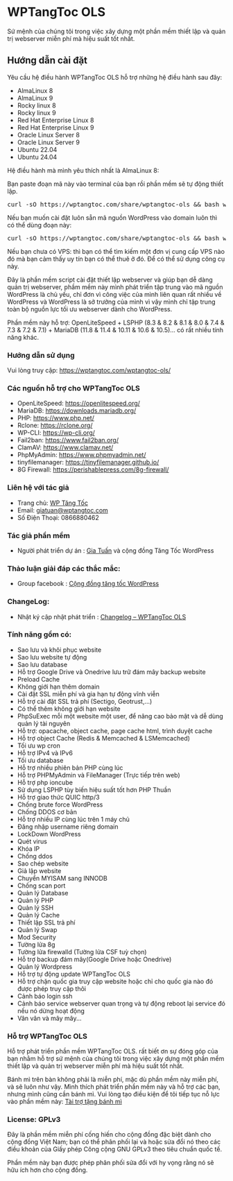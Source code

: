 # WPTangToc OLS
Sứ mệnh của chúng tôi trong việc xây dựng một phần mềm thiết lập và quản trị webserver miễn phí mà hiệu suất tốt nhất.

<h2>Hướng dẫn cài đặt</h2>
Yêu cầu hệ điều hành WPTangToc OLS hỗ trợ những hệ điều hành sau đây:
<ul>
<li>
AlmaLinux 8
</li>
<li>
AlmaLinux 9
</li>

<li>
Rocky linux 8
</li>
<li>
Rocky linux 9
</li>

<li>
Red Hat Enterprise Linux 8
</li>

<li>
Red Hat Enterprise Linux 9
</li>

<li>
Oracle Linux Server 8
</li>

<li>
Oracle Linux Server 9
</li>

<li>
Ubuntu 22.04
</li>
<li>
Ubuntu 24.04
</li>

</ul>
Hệ điều hành mà mình yêu thích nhất là AlmaLinux 8:


Bạn paste đoạn mã này vào terminal của bạn rồi phần mềm sẽ tự động thiết lập.


<pre>curl -sO https://wptangtoc.com/share/wptangtoc-ols && bash wptangtoc-ols</pre>

Nếu bạn muốn cài đặt luôn sẵn mã nguồn WordPress vào domain luôn thì có thể dùng đoạn này:

<pre>curl -sO https://wptangtoc.com/share/wptangtoc-ols && bash wptangtoc-ols wp</pre>

Nếu bạn chưa có VPS: thì bạn có thể tìm kiếm một đơn vị cung cấp VPS nào đó mà bạn cảm thấy uy tín bạn có thể thuê ở đó. Để có thể sử dụng công cụ này.

Đây là phần mềm script cài đặt thiết lập webserver và giúp bạn dễ dàng quản trị webserver, phầm mềm này mình phát triển tập trung vào mã nguồn WordPress là chủ yếu, chỉ đơn vì công việc của mình liên quan rất nhiều về WordPress và WordPress là sở trưởng của mình vì vậy mình chỉ tập trung toàn bộ nguồn lực tối ưu webserver dành cho WordPress.

Phần mềm này hỗ trợ: OpenLiteSpeed + LSPHP (8.3 & 8.2 & 8.1 & 8.0 & 7.4 & 7.3 & 7.2 & 7.1) + MariaDB (11.8 & 11.4 & 10.11 & 10.6 & 10.5)... có rất nhiều tính năng khác.

<h3>Hướng dẫn sử dụng</h3>

Vui lòng truy cập: <a href="https://wptangtoc.com/wptangtoc-ols/">https://wptangtoc.com/wptangtoc-ols/</a>

<h3>Các nguồn hỗ trợ cho WPTangToc OLS</h3>

<ul>
<li>OpenLiteSpeed: <a href="https://openlitespeed.org/">https://openlitespeed.org/</a></li>
<li>MariaDB: <a href="https://downloads.mariadb.org/">https://downloads.mariadb.org/</a></li>
<li>PHP: <a href="https://www.php.net/">https://www.php.net/</a></li>
<li>Rclone: <a href="https://rclone.org/">https://rclone.org/</a></li>
<li>WP-CLI: <a href="https://wp-cli.org/">https://wp-cli.org/</a></li>
<li>Fail2ban: <a href="https://www.fail2ban.org/">https://www.fail2ban.org/</a></li>
<li>ClamAV: <a href="https://www.clamav.net/">https://www.clamav.net/</a></li>
<li>PhpMyAdmin: <a href="https://www.phpmyadmin.net/">https://www.phpmyadmin.net/</a></li>
<li>tinyfilemanager: <a href="https://tinyfilemanager.github.io/">https://tinyfilemanager.github.io/</a></li>
<li>8G Firewall: <a href="https://perishablepress.com/8g-firewall/">https://perishablepress.com/8g-firewall/</a></li>
</ul>

<h3>Liên hệ với tác giả</h3>
<ul>
<li>Trang chủ: <a href="https://wptangtoc.com">WP Tăng Tốc</a></li>
<li>Email: <a href="mailto:giatuan@wptangtoc.com">giatuan@wptangtoc.com</a></li>
<li>Số Điện Thoại: 0866880462</li>
</ul>

<h3>Tác giả phần mềm</h3>
<ul>
<li>Người phát triển dự án : <a href="https://wptangtoc.com/gia-tuan/">Gia Tuấn</a> và cộng đồng Tăng Tốc WordPress</li>
</ul>

<h3>Thảo luận giải đáp các thắc mắc: </h3>

<ul>
<li>Group facebook : <a href="https://www.facebook.com/groups/wptangtoc/">Cộng đồng tăng tốc WordPress</a></li>
</ul>


<h3>ChangeLog: </h3>
<ul>
<li>Nhật ký cập nhật phát triển : <a href="https://wptangtoc.com/changelog-wptangtoc-ols/">Changelog – WPTangToc OLS</a></li>
</ul>


<h3>Tính năng gồm có: </h3>
<ul>
<li>Sao lưu và khôi phục website</li>
<li>Sao lưu website tự động</li>
<li>Sao lưu database</li>
<li>Hỗ trợ Google Drive và Onedrive lưu trữ đám mây backup website</li>
<li>Preload Cache</li>
<li>Không giới hạn thêm domain</li>
<li>Cài đặt SSL miễn phí và gia hạn tự động vĩnh viễn</li>
<li>Hỗ trợ cài đặt SSL trả phí (Sectigo, Geotrust,...)</li>
<li>Có thể thêm không giới hạn website</li>
<li>PhpSuExec mỗi một website một user, để nâng cao bảo mật và dễ dùng quản lý tài nguyên</li>
<li>Hỗ trợ: opacache, object cache, page cache html, trình duyệt cache</li>
<li>Hỗ trợ object Cache (Redis & Memcached & LSMemcached)</li>
<li>Tối ưu wp cron</li>
<li>Hỗ trợ IPv4 và IPv6</li>
<li>Tối ưu database</li>
<li>Hỗ trợ nhiều phiên bản PHP cùng lúc</li>
<li>Hỗ trợ PHPMyAdmin và FileManager (Trực tiếp trên web)</li>
<li>Hỗ trợ php ioncube</li>
<li>Sử dụng LSPHP tùy biến hiệu suất tốt hơn PHP Thuần</li>
<li>Hỗ trợ giao thức QUIC http/3</li>
<li>Chống brute force WordPress</li>
<li>Chống DDOS cơ bản</li>
<li>Hỗ trợ nhiều IP cùng lúc trên 1 máy chủ</li>
<li>Đăng nhập username riêng domain</li>
<li>LockDown WordPress</li>
<li>Quét virus</li>
<li>Khóa IP</li>
<li>Chống ddos</li>
<li>Sao chép website</li>
<li>Giả lập website</li>
<li>Chuyển MYISAM sang INNODB</li>
<li>Chống scan port</li>
<li>Quản lý Database</li>
<li>Quản lý PHP</li>
<li>Quản lý SSH</li>
<li>Quản lý Cache</li>
<li>Thiết lập SSL trả phí</li>
<li>Quản lý Swap</li>
<li>Mod Security</li>
<li>Tường lửa 8g</li>
<li>Tường lửa firewalld (Tường lửa CSF tuỳ chọn)</li>
<li>Hỗ trợ backup đám mây(Google Drive hoặc Onedrive)</li>
<li>Quản lý Wordpress</li>
<li>Hỗ trợ tự động update WPTangToc OLS</li>
<li>Hỗ trợ chặn quốc gia truy cập website hoặc chỉ cho quốc gia nào đó được phép truy cập thôi</li>
<li>Cảnh báo login ssh</li>
<li>Cảnh báo service webserver quan trọng và tự động reboot lại service đó nếu nó dừng hoạt động</li>
<li>Vân vân và mây mây...</li>
</ul>

<h3>Hỗ trợ WPTangToc OLS</h3>
Hỗ trợ phát triển phần mềm WPTangToc OLS. rất biết ơn sự đóng góp của bạn nhằm hỗ trợ sứ mệnh của chúng tôi trong việc xây dựng một phần mềm thiết lập và quản trị webserver miễn phí mà hiệu suất tốt nhất.

Bánh mì trên bàn không phải là miễn phí, mặc dù phần mềm này miễn phí, và sẽ luôn như vậy. Mình thích phát triển phần mềm này và hỗ trợ các bạn, nhưng mình cũng cần bánh mì. Vui lòng tạo điều kiện để tôi tiếp tục nỗ lực vào phần mềm này:
<a href="https://wptangtoc.com/donate">Tài trợ tặng bánh mì</a>


<h3>License: GPLv3</h3>

Đây là phần mềm miễn phí cống hiến cho cộng đồng đặc biệt dành cho cộng đồng Việt Nam; bạn có thể phân phối lại và hoặc sửa đổi nó theo các điều khoản của Giấy phép Công cộng GNU GPLv3 theo tiêu chuẩn quốc tế.

Phần mềm này bạn được phép phân phối sửa đổi với hy vọng rằng nó sẽ hữu ích hơn cho cộng đồng.
